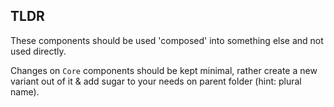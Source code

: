 ## TLDR

These components should be used 'composed' into something else and not used directly. 

Changes on ```Core``` components should be kept minimal, rather create a new variant out of it & add sugar to your needs on parent folder (hint: plural name).
